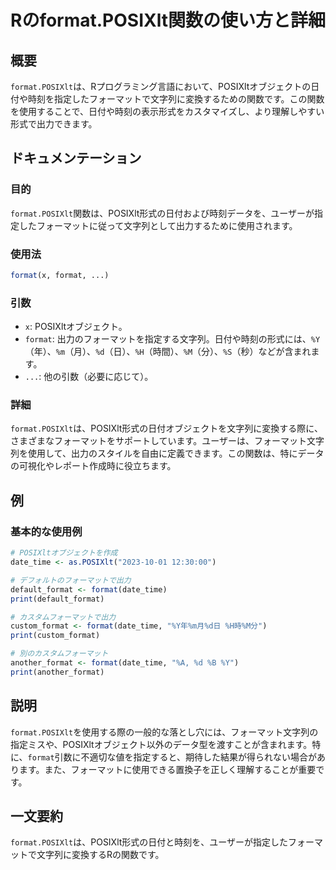 <!--
Meta Description: # Rのformat.POSIXlt関数の使い方と詳細 ## 概要 `format.POSIXlt`は、Rプログラミング言語において、POSIXltオブジェクトの日付や時刻を指定したフォーマットで文字列に変換するための関数です。この関数を使用することで、日付や時刻の表示形式をカスタマイズし、より理解...
Meta Keywords: format, posixlt, date_time, print, default_format
-->

# Rのformat.POSIXlt関数の使い方と詳細

## 概要
`format.POSIXlt`は、Rプログラミング言語において、POSIXltオブジェクトの日付や時刻を指定したフォーマットで文字列に変換するための関数です。この関数を使用することで、日付や時刻の表示形式をカスタマイズし、より理解しやすい形式で出力できます。

## ドキュメンテーション

### 目的
`format.POSIXlt`関数は、POSIXlt形式の日付および時刻データを、ユーザーが指定したフォーマットに従って文字列として出力するために使用されます。

### 使用法
```R
format(x, format, ...)
```

### 引数
- `x`: POSIXltオブジェクト。
- `format`: 出力のフォーマットを指定する文字列。日付や時刻の形式には、`%Y`（年）、`%m`（月）、`%d`（日）、`%H`（時間）、`%M`（分）、`%S`（秒）などが含まれます。
- `...`: 他の引数（必要に応じて）。

### 詳細
`format.POSIXlt`は、POSIXlt形式の日付オブジェクトを文字列に変換する際に、さまざまなフォーマットをサポートしています。ユーザーは、フォーマット文字列を使用して、出力のスタイルを自由に定義できます。この関数は、特にデータの可視化やレポート作成時に役立ちます。

## 例

### 基本的な使用例
```R
# POSIXltオブジェクトを作成
date_time <- as.POSIXlt("2023-10-01 12:30:00")

# デフォルトのフォーマットで出力
default_format <- format(date_time)
print(default_format)

# カスタムフォーマットで出力
custom_format <- format(date_time, "%Y年%m月%d日 %H時%M分")
print(custom_format)

# 別のカスタムフォーマット
another_format <- format(date_time, "%A, %d %B %Y")
print(another_format)
```

## 説明
`format.POSIXlt`を使用する際の一般的な落とし穴には、フォーマット文字列の指定ミスや、POSIXltオブジェクト以外のデータ型を渡すことが含まれます。特に、`format`引数に不適切な値を指定すると、期待した結果が得られない場合があります。また、フォーマットに使用できる置換子を正しく理解することが重要です。

## 一文要約
`format.POSIXlt`は、POSIXlt形式の日付と時刻を、ユーザーが指定したフォーマットで文字列に変換するRの関数です。